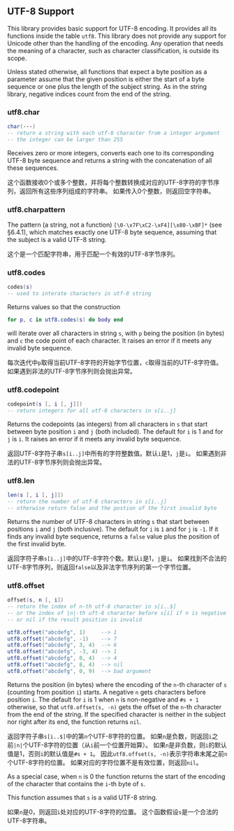 
## UTF-8 Support

This library provides basic support for UTF-8 encoding. 
It provides all its functions inside the table `utf8`. 
This library does not provide any support for Unicode other than the handling of the encoding. 
Any operation that needs the meaning of a character, such as character classification, is outside its scope.

Unless stated otherwise, all functions that expect a byte position as a parameter assume that 
the given position is either the start of a byte sequence or one plus the length of the subject string. 
As in the string library, negative indices count from the end of the string. 

### utf8.char 
```lua
char(···)
-- return a string with each utf-8 character from a integer argument
-- the integer can be larger than 255
```

Receives zero or more integers, converts each one to its corresponding UTF-8 byte sequence 
and returns a string with the concatenation of all these sequences.

这个函数接收0个或多个整数，并将每个整数转换成对应的UTF-8字符的字节序列，返回所有这些序列组成的字符串。
如果传入0个整数，则返回空字符串。

### utf8.charpattern

The pattern (a string, not a function) `[\0-\x7F\xC2-\xF4][\x80-\xBF]*` (see §6.4.1), 
which matches exactly one UTF-8 byte sequence, assuming that the subject is a valid UTF-8 string.

这个是一个匹配字符串，用于匹配一个有效的UTF-8字节序列。

### utf8.codes 
```lua
codes(s)
-- used to interate characters in utf-8 string
```

Returns values so that the construction 
```lua
for p, c in utf8.codes(s) do body end
```
will iterate over all characters in string `s`, with `p` being the position (in bytes) 
and `c` the code point of each character. 
It raises an error if it meets any invalid byte sequence.

每次迭代中`p`取得当前UTF-8字符的开始字节位置，`c`取得当前的UTF-8字符值。
如果遇到非法的UTF-8字节序列则会抛出异常。

### utf8.codepoint 
```lua
codepoint(s [, i [, j]])
-- return integers for all utf-8 characters in s[i..j]
```

Returns the codepoints (as integers) from all characters in `s` that 
start between byte position `i` and `j` (both included). 
The default for `i` is 1 and for `j` is `i`. 
It raises an error if it meets any invalid byte sequence.

返回UTF-8字符子串`s[i..j]`中所有的字符整数值。默认`i`是1，`j`是`i`。
如果遇到非法的UTF-8字节序列则会抛出异常。

### utf8.len 
```lua
len(s [, i [, j]])
-- return the number of utf-8 characters in s[i..j]
-- otherwise return false and the postion of the first invalid byte
```

Returns the number of UTF-8 characters in string `s` that 
start between positions `i` and `j` (both inclusive). 
The default for `i` is `1` and for `j` is `-1`. 
If it finds any invalid byte sequence, 
returns a `false` value plus the position of the first invalid byte.

返回字符子串`s[i..j]`中的UTF-8字符个数。默认`i`是1，`j`是`i`。
如果找到不合法的UTF-8字节序列，则返回`false`以及非法字节序列的第一个字节位置。

### utf8.offset 
```lua
offset(s, n [, i])
-- return the index of n-th utf-8 character in s[i..$]
-- or the index of |n|-th uft-8 character before s[i] if n is negative
-- or nil if the result position is invalid

utf8.offset("abcdefg", 1)     --> 1
utf8.offset("abcdefg", -1)    --> 7
utf8.offset("abcdefg", 3, 4)  --> 6
utf8.offset("abcdefg", -3, 4) --> 1
utf8.offset("abcdefg", 0, 4)  --> 4
utf8.offset("abcdefg", 8, 4)  --> nil
utf8.offset("abcdefg", 0, 9)  --> bad argument
```

Returns the position (in bytes) where the encoding of the `n`-th character of `s` 
(counting from position `i`) starts. 
A negative `n` gets characters before position `i`. 
The default for `i` is 1 when `n` is non-negative and `#s + 1` otherwise, 
so that `utf8.offset(s, -n)` gets the offset of the `n`-th character 
from the end of the string. 
If the specified character is neither in the subject nor right after its end, 
the function returns `nil`.

返回字符子串`s[i..$]`中的第`n`个UTF-8字符的位置。
如果`n`是负数，则返回`i`之前`|n|`个UTF-8字符的位置（从`i`前一个位置开始算）。
如果`n`是非负数，则`i`的默认值是1，否则`i`的默认值是`#s + 1`。
因此`utf8.offset(s, -n)`表示字符串末尾之前`n`个UTF-8字符的位置。
如果对应的字符位置不是有效位置，则返回`nil`。

As a special case, when `n` is 0 the function returns the start of 
the encoding of the character that contains the `i`-th byte of `s`.

This function assumes that `s` is a valid UTF-8 string. 

如果`n`是0，则返回`i`处对应的UTF-8字符的位置。
这个函数假设`s`是一个合法的UTF-8字符串。

